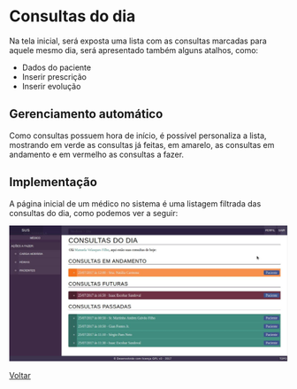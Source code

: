 # Consultas do dia

Na tela inicial, será exposta uma lista com as consultas marcadas para aquele mesmo dia, será apresentado também alguns atalhos, como:

* Dados do paciente
* Inserir prescrição
* Inserir evolução

## Gerenciamento automático

Como consultas possuem hora de início, é possível personaliza a lista, mostrando em verde as consultas já feitas, em amarelo, as consultas em andamento e em vermelho as consultas a fazer.

## Implementação

A página inicial de um médico no sistema é uma listagem filtrada das consultas do dia, como podemos ver a seguir:

![Tela](./img/consultas-dia.jpeg?raw=true)

[Voltar](../README.md)